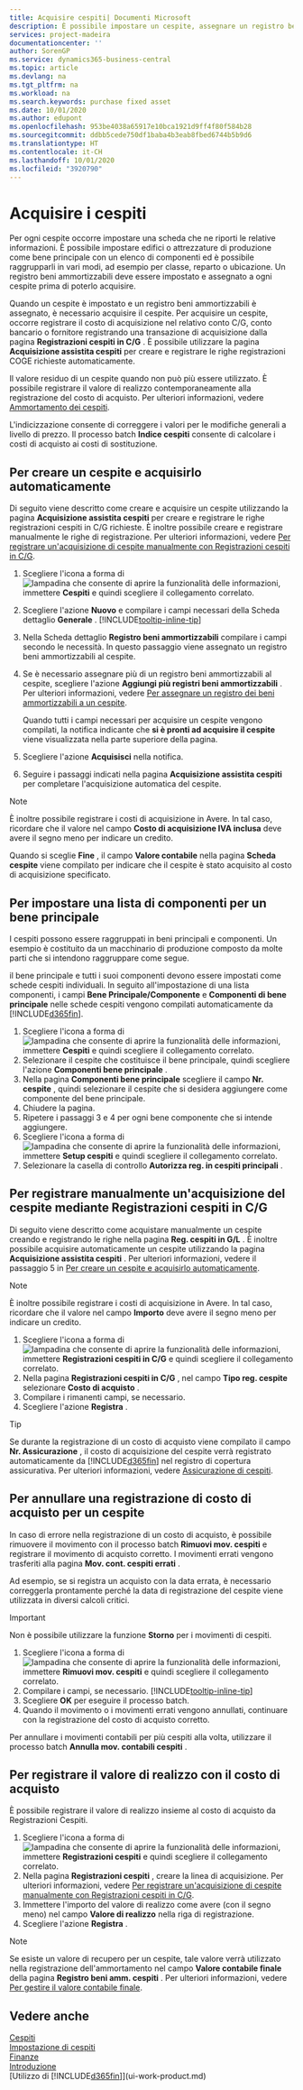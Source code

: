 ```yaml
---
title: Acquisire cespiti| Documenti Microsoft
description: È possibile impostare un cespite, assegnare un registro beni ammortizzabili e registrare il costo di acquisizione del cespite.
services: project-madeira
documentationcenter: ''
author: SorenGP
ms.service: dynamics365-business-central
ms.topic: article
ms.devlang: na
ms.tgt_pltfrm: na
ms.workload: na
ms.search.keywords: purchase fixed asset
ms.date: 10/01/2020
ms.author: edupont
ms.openlocfilehash: 953be4038a65917e10bca1921d9ff4f80f584b28
ms.sourcegitcommit: ddbb5cede750df1baba4b3eab8fbed6744b5b9d6
ms.translationtype: HT
ms.contentlocale: it-CH
ms.lasthandoff: 10/01/2020
ms.locfileid: "3920790"
---
```

# <a name="acquire-fixed-assets"></a>Acquisire i cespiti
Per ogni cespite occorre impostare una scheda che ne riporti le relative informazioni. È possibile impostare edifici o attrezzature di produzione come bene principale con un elenco di componenti ed è possibile raggrupparli in vari modi, ad esempio per classe, reparto o ubicazione. Un registro beni ammortizzabili deve essere impostato e assegnato a ogni cespite prima di poterlo acquisire.

Quando un cespite è impostato e un registro beni ammortizzabili è assegnato, è necessario acquisire il cespite. Per acquisire un cespite, occorre registrare il costo di acquisizione nel relativo conto C/G, conto bancario o fornitore registrando una transazione di acquisizione dalla pagina **Registrazioni cespiti in C/G** . È possibile utilizzare la pagina **Acquisizione assistita cespiti** per creare e registrare le righe registrazioni COGE richieste automaticamente.

Il valore residuo di un cespite quando non può più essere utilizzato. È possibile registrare il valore di realizzo contemporaneamente alla registrazione del costo di acquisto. Per ulteriori informazioni, vedere [Ammortamento dei cespiti](fa-how-depreciate-amortize.md).

L'indicizzazione consente di correggere i valori per le modifiche generali a livello di prezzo. Il processo batch **Indice cespiti** consente di calcolare i costi di acquisto ai costi di sostituzione.

## <a name="to-create-a-fixed-asset-and-acquire-it-automatically"></a>Per creare un cespite e acquisirlo automaticamente
Di seguito viene descritto come creare e acquisire un cespite utilizzando la pagina **Acquisizione assistita cespiti** per creare e registrare le righe registrazioni cespiti in C/G richieste. È inoltre possibile creare e registrare manualmente le righe di registrazione. Per ulteriori informazioni, vedere [Per registrare un'acquisizione di cespite manualmente con Registrazioni cespiti in C/G](fa-how-acquire.md#to-post-a-fixed-asset-acquisition-manually-with-the-fixed-asset-gl-journal).

1. Scegliere l'icona a forma di ![lampadina che consente di aprire la funzionalità delle informazioni](media/ui-search/search_small.png "Informazioni sull'operazione che si desidera eseguire"), immettere **Cespiti** e quindi scegliere il collegamento correlato.  
2. Scegliere l'azione **Nuovo** e compilare i campi necessari della Scheda dettaglio **Generale** . [!INCLUDE[tooltip-inline-tip](includes/tooltip-inline-tip_md.md)]
3. Nella Scheda dettaglio **Registro beni ammortizzabili** compilare i campi secondo le necessità. In questo passaggio viene assegnato un registro beni ammortizzabili al cespite.  
4. Se è necessario assegnare più di un registro beni ammortizzabili al cespite, scegliere l'azione **Aggiungi più registri beni ammortizzabili** . Per ulteriori informazioni, vedere [Per assegnare un registro dei beni ammortizzabili a un cespite](fa-how-setup-depreciation.md#to-assign-a-depreciation-book-to-a-fixed-asset).

    Quando tutti i campi necessari per acquisire un cespite vengono compilati, la notifica indicante che **si è pronti ad acquisire il cespite** viene visualizzata nella parte superiore della pagina.
5. Scegliere l'azione **Acquisisci** nella notifica.
6. Seguire i passaggi indicati nella pagina **Acquisizione assistita cespiti** per completare l'acquisizione automatica del cespite.

> [!NOTE]  
>   È inoltre possibile registrare i costi di acquisizione in Avere. In tal caso, ricordare che il valore nel campo **Costo di acquisizione IVA inclusa** deve avere il segno meno per indicare un credito.

Quando si sceglie **Fine** , il campo **Valore contabile** nella pagina **Scheda cespite** viene compilato per indicare che il cespite è stato acquisito al costo di acquisizione specificato.  

## <a name="to-set-up-a-component-list-for-a-main-asset"></a>Per impostare una lista di componenti per un bene principale
I cespiti possono essere raggruppati in beni principali e componenti. Un esempio è costituito da un macchinario di produzione composto da molte parti che si intendono raggruppare come segue.  

il bene principale e tutti i suoi componenti devono essere impostati come schede cespiti individuali. In seguito all'impostazione di una lista componenti, i campi **Bene Principale/Componente** e **Componenti di bene principale** nelle schede cespiti vengono compilati automaticamente da [!INCLUDE[d365fin](includes/d365fin_md.md)].

1. Scegliere l'icona a forma di ![lampadina che consente di aprire la funzionalità delle informazioni](media/ui-search/search_small.png "Informazioni sull'operazione che si desidera eseguire"), immettere **Cespiti** e quindi scegliere il collegamento correlato.
2. Selezionare il cespite che costituisce il bene principale, quindi scegliere l'azione **Componenti bene principale** .
3. Nella pagina **Componenti bene principale** scegliere il campo **Nr. cespite** , quindi selezionare il cespite che si desidera aggiungere come componente del bene principale.
4. Chiudere la pagina.
5. Ripetere i passaggi 3 e 4 per ogni bene componente che si intende aggiungere.
6. Scegliere l'icona a forma di ![lampadina che consente di aprire la funzionalità delle informazioni](media/ui-search/search_small.png "Informazioni sull'operazione che si desidera eseguire"), immettere **Setup cespiti** e quindi scegliere il collegamento correlato.
7. Selezionare la casella di controllo **Autorizza reg. in cespiti principali** .

## <a name="to-post-a-fixed-asset-acquisition-manually-with-the-fixed-asset-gl-journal"></a>Per registrare manualmente un'acquisizione del cespite mediante Registrazioni cespiti in C/G
Di seguito viene descritto come acquistare manualmente un cespite creando e registrando le righe nella pagina **Reg. cespiti in G/L** . È inoltre possibile acquisire automaticamente un cespite utilizzando la pagina **Acquisizione assistita cespiti** . Per ulteriori informazioni, vedere il passaggio 5 in [Per creare un cespite e acquisirlo automaticamente](fa-how-acquire.md#to-create-a-fixed-asset-and-acquire-it-automatically).

> [!NOTE]  
>   È inoltre possibile registrare i costi di acquisizione in Avere. In tal caso, ricordare che il valore nel campo **Importo** deve avere il segno meno per indicare un credito.

1. Scegliere l'icona a forma di ![lampadina che consente di aprire la funzionalità delle informazioni](media/ui-search/search_small.png "Informazioni sull'operazione che si desidera eseguire"), immettere **Registrazioni cespiti in C/G** e quindi scegliere il collegamento correlato.
2. Nella pagina **Registrazioni cespiti in C/G** , nel campo **Tipo reg. cespite** selezionare **Costo di acquisto** .
3. Compilare i rimanenti campi, se necessario.
4. Scegliere l'azione **Registra** .  

> [!TIP]  
>   Se durante la registrazione di un costo di acquisto viene compilato il campo **Nr. Assicurazione** , il costo di acquisizione del cespite verrà registrato automaticamente da [!INCLUDE[d365fin](includes/d365fin_md.md)] nel registro di copertura assicurativa. Per ulteriori informazioni, vedere [Assicurazione di cespiti](fa-how-insure.md).

## <a name="to-cancel-an-acquisition-cost-posting-for-one-fixed-asset"></a>Per annullare una registrazione di costo di acquisto per un cespite
In caso di errore nella registrazione di un costo di acquisto, è possibile rimuovere il movimento con il processo batch **Rimuovi mov. cespiti** e registrare il movimento di acquisto corretto. I movimenti errati vengono trasferiti alla pagina **Mov. cont. cespiti errati** .

Ad esempio, se si registra un acquisto con la data errata, è necessario correggerla prontamente perché la data di registrazione del cespite viene utilizzata in diversi calcoli critici.

> [!IMPORTANT]  
>   Non è possibile utilizzare la funzione **Storno** per i movimenti di cespiti.

1. Scegliere l'icona a forma di ![lampadina che consente di aprire la funzionalità delle informazioni](media/ui-search/search_small.png "Informazioni sull'operazione che si desidera eseguire"), immettere **Rimuovi mov. cespiti** e quindi scegliere il collegamento correlato.
2. Compilare i campi, se necessario. [!INCLUDE[tooltip-inline-tip](includes/tooltip-inline-tip_md.md)]
3. Scegliere **OK** per eseguire il processo batch.
4. Quando il movimento o i movimenti errati vengono annullati, continuare con la registrazione del costo di acquisto corretto.

Per annullare i movimenti contabili per più cespiti alla volta, utilizzare il processo batch **Annulla mov. contabili cespiti** .

## <a name="to-post-the-salvage-value-together-with-the-acquisition-cost"></a>Per registrare il valore di realizzo con il costo di acquisto
È possibile registrare il valore di realizzo insieme al costo di acquisto da Registrazioni Cespiti.

1. Scegliere l'icona a forma di ![lampadina che consente di aprire la funzionalità delle informazioni](media/ui-search/search_small.png "Informazioni sull'operazione che si desidera eseguire"), immettere **Registrazioni cespiti** e quindi scegliere il collegamento correlato.
2. Nella pagina **Registrazioni cespiti** , creare la linea di acquisizione. Per ulteriori informazioni, vedere [Per registrare un'acquisizione di cespite manualmente con Registrazioni cespiti in C/G](fa-how-acquire.md#to-post-a-fixed-asset-acquisition-manually-with-the-fixed-asset-gl-journal).
3. Immettere l'importo del valore di realizzo come avere (con il segno meno) nel campo **Valore di realizzo** nella riga di registrazione.
4. Scegliere l'azione **Registra** .

> [!NOTE]
> Se esiste un valore di recupero per un cespite, tale valore verrà utilizzato nella registrazione dell'ammortamento nel campo **Valore contabile finale** della pagina **Registro beni amm. cespiti** . Per ulteriori informazioni, vedere [Per gestire il valore contabile finale](fa-how-depreciate-amortize.md#to-manage-the-ending-book-value).

## <a name="see-also"></a>Vedere anche
[Cespiti](fa-manage.md)  
[Impostazione di cespiti](fa-setup.md)  
[Finanze](finance.md)  
[Introduzione](product-get-started.md)  
[Utilizzo di [!INCLUDE[d365fin](includes/d365fin_md.md)]](ui-work-product.md)
